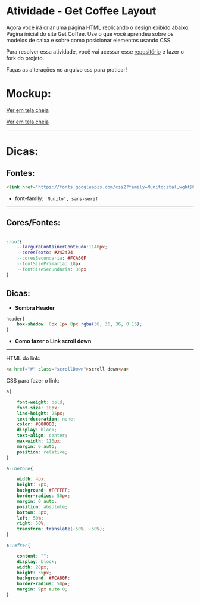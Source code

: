 # Atividade - Get Coffee Layout

Agora você irá criar uma página HTML replicando o design exibido abaixo: Página inicial do site Get Coffee. Use o que você aprendeu sobre os modelos de caixa e sobre como posicionar elementos usando CSS.

Para resolver essa atividade, você vai acessar esse [repositório](https://gitlab.com/kenzie-academy-brasil/se/fe/sprint-3-css-week/activity-get-coffee-layout) e fazer o fork do projeto.

Faças as alterações no arquivo css para praticar!


# Mockup:

<!-- ![Mockup - Desktop](https://files-kenzie-academy-brasil.s3.amazonaws.com/q1/sprint3/coffee2.png) -->

[Ver em tela cheia](https://files-kenzie-academy-brasil.s3.amazonaws.com/q1/sprint3/coffee2.png)

<!-- ![Mockup - Mobile](https://files-kenzie-academy-brasil.s3.amazonaws.com/q1/sprint3/coffee1.png) -->

[Ver em tela cheia](https://files-kenzie-academy-brasil.s3.amazonaws.com/q1/sprint3/coffee1.png)

---

# Dicas:

## Fontes:

```html
<link href="https://fonts.googleapis.com/css2?family=Nunito:ital,wght@0,200;0,300;0,400;0,600;0,700;0,800;0,900;1,200;1,300;1,400;1,600;1,700;1,800;1,900&display=swap" rel="stylesheet">
```

- font-family: `'Nunito', sans-serif`

---

## Cores/Fontes:

```css

:root{
    --larguraContainerConteudo:1140px;
    --coresTexto: #242424 
    --coresSecundaria: #FCA60F
    --fontSizePrimaria: 18px
    --fontSizeSecundaria: 36px
}

```

## Dicas:

- __Sombra Header__

```css
header{
    box-shadow: 0px 1px 8px rgba(36, 36, 36, 0.15);
}
```

- __Como fazer o Link scroll down__

---

HTML do link:

```html
<a href="#" class="scrollDown">scroll down</a>
```

CSS para fazer o link: 

```css
a{

    font-weight: bold;
    font-size: 18px;
    line-height: 25px;
    text-decoration: none;
    color: #000000;
    display: block;
    text-align: center;
    max-width: 110px;
    margin: 0 auto;
    position: relative;
}
```

```css
a::before{

    width: 4px;
    height: 7px;
    background: #FFFFFF;
    border-radius: 50px;
    margin: 0 auto;
    position: absolute;
    bottom: 3px;
    left: 50%;
    right: 50%;
    transform: translate(-50%, -50%);
}
```

```css
a::after{

    content: "";
    display: block;
    width: 20px;
    height: 35px;
    background: #FCA60F;
    border-radius: 50px;
    margin: 9px auto 0;
}
```
